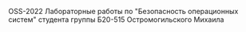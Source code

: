 OSS-2022
Лабораторные работы по "Безопасность операционных систем" студента группы Б20-515 Остромогильского Михаила
